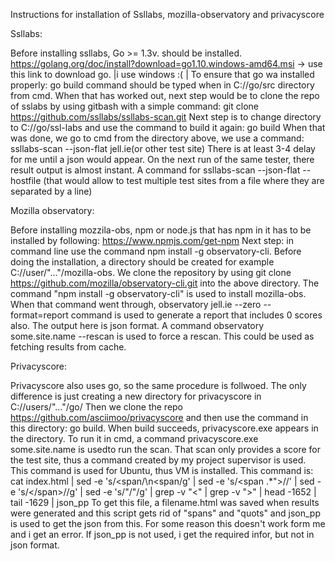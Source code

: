 Instructions for installation of Ssllabs, mozilla-observatory and privacyscore

Ssllabs:

Before installing ssllabs, Go >= 1.3v. should be installed. 
https://golang.org/doc/install?download=go1.10.windows-amd64.msi -> use this link to download go. |i use windows :( |
To ensure that go wa installed properly: go build command should be typed when in C://go/src directory from cmd.
When that has worked out, next step would be to clone the repo of sslabs by using gitbash with a simple command: git clone https://github.com/ssllabs/ssllabs-scan.git
Next step is to change directory to C://go/ssl-labs and use the command to build it again: go build
When that was done, we go to cmd from the directory above, we use a command: ssllabs-scan --json-flat jell.ie(or other test site) 
There is at least 3-4 delay for me until a json would appear.
On the next run of the same tester, there result output is almost instant.
A command for ssllabs-scan --json-flat --hostfile (that would allow to test multiple test sites from a file where they are separated by a line)

Mozilla observatory:

Before installing mozzila-obs, npm or node.js that has npm in it has to be installed by following: https://www.npmjs.com/get-npm
Next step: in command line use the command npm install -g observatory-cli. Before doing the installation, 
a directory should be created for example C://user/"..."/mozilla-obs.
We clone the repository by using git clone https://github.com/mozilla/observatory-cli.git into the above directory.
The command "npm install -g observatory-cli" is used to install mozilla-obs. 
When that command went through, observatory jell.ie --zero --format=report command is used to generate a report that includes
0 scores also. The output here is json format.
A command observatory some.site.name --rescan is used to force a rescan. This could be used as fetching results from cache. 

Privacyscore:

Privacyscore also uses go, so the same procedure is follwoed. The only difference is just creating a new directory for privacyscore in C://users/"..."/go/
Then we clone the repo https://github.com/asciimoo/privacyscore and then use the command in this directory: go build. 
When build succeeds, privacyscore.exe appears in the directory.
To run it in cmd, a command privacyscore.exe some.site.name is usedto run the scan. 
That scan only provides a score for the test site, thus a command created by my project supervisor is used.
This command is used for Ubuntu, thus VM is installed.
This command is: cat index.html  | sed -e 's/<span/\n<span/g' | sed -e 's/<span .*">//' | sed -e 's/<\/span>//g' |
sed -e 's/&quot;/"/g' | grep -v "<" | grep -v ">" | head -1652 | tail -1629 | json_pp 
To get this file, a filename.html was saved when results were generated and this script gets rid of "spans" and "quots" and json_pp 
is used to get the json from this. 
For some reason this doesn't work form me and i get an error. If json_pp is not used, i get the required infor, but not in json format.


